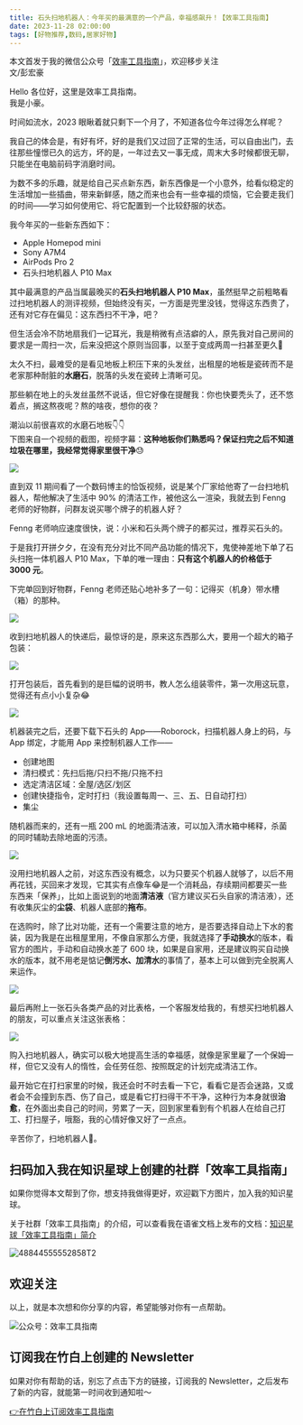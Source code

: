 ```yaml
---
title: 石头扫地机器人：今年买的最满意的一个产品，幸福感飙升！【效率工具指南】
date: 2023-11-28 02:00:00               
tags: [好物推荐,数码,居家好物]                                                                               
---
```

本文首发于我的微信公众号「[效率工具指南](https://mp.weixin.qq.com/s/wx2rEp2ve92dHKDaAYUcTw)」，欢迎移步关注          
文/彭宏豪

Hello 各位好，这里是效率工具指南。     
我是小豪。    

时间如流水，2023 眼瞅着就只剩下一个月了，不知道各位今年过得怎么样呢？   

我自己的体会是，有好有坏，好的是我们又过回了正常的生活，可以自由出门，去往那些憧憬已久的远方，坏的是，一年过去又一事无成，周末大多时候都很无聊，只能坐在电脑前码字消磨时间。       

为数不多的乐趣，就是给自己买点新东西，新东西像是一个小意外，给看似稳定的生活增加一些插曲，带来新鲜感，随之而来也会有一些幸福的烦恼，它会要走我们的时间——学习如何使用它、将它配置到一个比较舒服的状态。       

我今年买的一些新东西如下：  

* Apple Homepod mini
* Sony A7M4
* AirPods Pro 2
* 石头扫地机器人 P10 Max

其中最满意的产品当属最晚买的**石头扫地机器人 P10 Max**，虽然挺早之前粗略看过扫地机器人的测评视频，但始终没有买，一方面是兜里没钱，觉得这东西贵了，还有对它存在偏见：这东西扫不干净，吧？         

但生活会冷不防地扇我们一记耳光，我是稍微有点洁癖的人，原先我对自己房间的要求是一周扫一次，后来没把这个原则当回事，以至于变成两周一扫甚至更久🤦   

太久不扫，最难受的是看见地板上积压下来的头发丝，出租屋的地板是瓷砖而不是老家那种耐脏的**水磨石**，脱落的头发在瓷砖上清晰可见。  

那些躺在地上的头发丝虽然不说话，但它好像在提醒我：你也快要秃头了，还不悠着点，搁这熬夜呢？熬的啥夜，想你的夜？            


潮汕以前很喜欢的水磨石地板👇👇      
下图来自一个视频的截图，视频字幕：**这种地板你们熟悉吗？保证扫完之后不知道垃圾在哪里，我经常觉得家里很干净**😓        

![](https://img.penghh.fun/2023/11/28/17011034105664.jpg)

直到双 11 期间看了一个数码博主的恰饭视频，说是某个厂家给他寄了一台扫地机器人，帮他解决了生活中 90% 的清洁工作，被他这么一渲染，我就去到 Fenng 老师的好物群，问群友说买哪个牌子的机器人好？   

Fenng 老师响应速度很快，说：小米和石头两个牌子的都买过，推荐买石头的。     

于是我打开拼夕夕，在没有充分对比不同产品功能的情况下，鬼使神差地下单了石头扫拖一体机器人 P10 Max，下单的唯一理由：**只有这个机器人的价格低于 3000 元**。   

下完单回到好物群，Fenng 老师还贴心地补多了一句：记得买（机身）带水槽（箱）的那种。        

![](https://img.penghh.fun/2023/11/28/17011044869357.jpg)

收到扫地机器人的快递后，最惊讶的是，原来这东西那么大，要用一个超大的箱子包装：   

![](https://img.penghh.fun/2023/11/28/img8824.JPG)

打开包装后，首先看到的是巨幅的说明书，教人怎么组装零件，第一次用这玩意，觉得还有点小小复杂😂         

![](https://img.penghh.fun/2023/11/28/img8827.JPG)

机器装完之后，还要下载下石头的 App——Roborock，扫描机器人身上的码，与 App 绑定，才能用 App 来控制机器人工作——

* 创建地图   
* 清扫模式：先扫后拖/只扫不拖/只拖不扫 
* 选定清洁区域：全屋/选区/划区    
* 创建快捷指令，定时打扫（我设置每周一、三、五、日自动打扫）  
* 集尘   

随机器而来的，还有一瓶 200 mL 的地面清洁液，可以加入清水箱中稀释，杀菌的同时辅助去除地面的污渍。     

![](https://img.penghh.fun/2023/11/28/17011062362888.jpg)


没用扫地机器人之前，对这东西没有概念，以为只要买个机器人就够了，以后不用再花钱，买回来才发现，它其实有点像车😂是一个消耗品，存续期间都要买一些东西来「保养」，比如上面说到的地面**清洁液**（官方建议买石头自家的清洁液），还有收集灰尘的**尘袋**、机器人底部的**拖布**。      

在选购时，除了比对功能，还有一个需要注意的地方，是否要选择自动上下水的套装，因为我是在出租屋里用，不像自家那么方便，我就选择了**手动换水**的版本，看官方的图片，手动和自动换水差了 600 块，如果是自家用，还是建议购买自动换水的版本，就不用老是惦记**倒污水、加清水**的事情了，基本上可以做到完全脱离人来运作。      


![](https://img.penghh.fun/2023/11/28/17011058072523.jpg)

最后再附上一张石头各类产品的对比表格，一个客服发给我的，有想买扫地机器人的朋友，可以重点关注这张表格：    


![](https://img.penghh.fun/2023/11/28/img8836.JPG)


购入扫地机器人，确实可以极大地提高生活的幸福感，就像是家里雇了一个保姆一样，但它又没有人的惰性，会任劳任怨、按照既定的计划完成清洁工作。  

最开始它在打扫家里的时候，我还会时不时去看一下它，看看它是否会迷路，又或者会不会撞到东西、伤了自己，或是看它打扫得干不干净，这种行为本身就很**治愈**，在外面出卖自己的时间，劳累了一天，回到家里看到有个机器人在给自己打工、打扫屋子，哦豁，我的心情好像又好了一点点。    

辛苦你了，扫地机器人🤖️。       

## 扫码加入我在知识星球上创建的社群「效率工具指南」  

如果你觉得本文帮到了你，想支持我做得更好，欢迎戳下方图片，加入我的知识星球。     

关于社群「效率工具指南」的介绍，可以查看我在语雀文档上发布的文档：[知识星球「效率工具指南」简介](https://www.yuque.com/penghonghao/af0aai/glwrg2dl0dqlegi6?singleDoc#)    

![48844555552858T2](https://img.penghh.fun/2023/03/25/48844555552858t2.JPG)   

## 欢迎关注     

以上，就是本次想和你分享的内容，希望能够对你有一点帮助。     

![公众号：效率工具指南](https://img.penghh.fun/2021/05/28/gong-zhong-hao-wei-bu-er-wei-ma-dailogo.png)   

## 订阅我在竹白上创建的 Newsletter   

如果对你有帮助的话，别忘了点击下方的链接，订阅我的 Newsletter，之后发布了新的内容，就能第一时间收到通知啦～  

[👉在竹白上订阅效率工具指南](https://penghh.zhubai.love/)         
